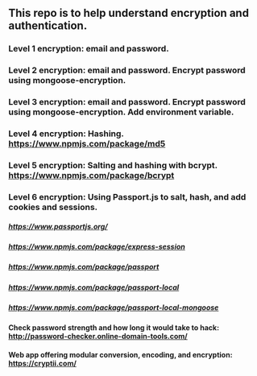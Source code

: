 ## This repo is to help understand encryption and authentication.

### Level 1 encryption: email and password.

### Level 2 encryption: email and password. Encrypt password using mongoose-encryption.

### Level 3 encryption: email and password. Encrypt password using mongoose-encryption. Add environment variable.

### Level 4 encryption: Hashing. https://www.npmjs.com/package/md5

### Level 5 encryption: Salting and hashing with bcrypt. https://www.npmjs.com/package/bcrypt

### Level 6 encryption: Using Passport.js to salt, hash, and add cookies and sessions.

##### https://www.passportjs.org/

##### https://www.npmjs.com/package/express-session

##### https://www.npmjs.com/package/passport

##### https://www.npmjs.com/package/passport-local

##### https://www.npmjs.com/package/passport-local-mongoose

#### Check password strength and how long it would take to hack: http://password-checker.online-domain-tools.com/

#### Web app offering modular conversion, encoding, and encryption: https://cryptii.com/
